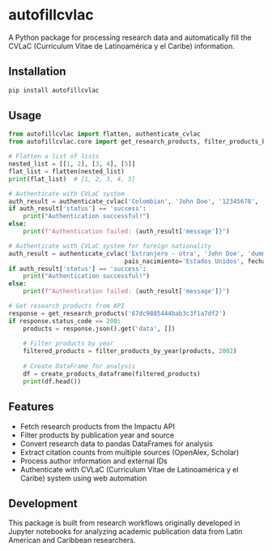# autofillcvlac

A Python package for processing research data and automatically fill the CVLaC (Curriculum Vitae de Latinoamérica y el Caribe) information.

## Installation

```bash
pip install autofillcvlac
```

## Usage

```python
from autofillcvlac import flatten, authenticate_cvlac
from autofillcvlac.core import get_research_products, filter_products_by_year, create_products_dataframe

# Flatten a list of lists
nested_list = [[1, 2], [3, 4], [5]]
flat_list = flatten(nested_list)
print(flat_list)  # [1, 2, 3, 4, 5]

# Authenticate with CVLaC system
auth_result = authenticate_cvlac('Colombian', 'John Doe', '12345678', 'your_password')
if auth_result['status'] == 'success':
    print("Authentication successful!")
else:
    print(f"Authentication failed: {auth_result['message']}")

# Authenticate with CVLaC system for foreign nationality
auth_result = authenticate_cvlac('Extranjero - otra', 'John Doe', 'dummy', 'your_password', 
                                pais_nacimiento='Estados Unidos', fecha_nacimiento='1990-05-15')
if auth_result['status'] == 'success':
    print("Authentication successful!")
else:
    print(f"Authentication failed: {auth_result['message']}")

# Get research products from API
response = get_research_products('67dc9885444bab3c3f1a7df2')
if response.status_code == 200:
    products = response.json().get('data', [])
    
    # Filter products by year
    filtered_products = filter_products_by_year(products, 2002)
    
    # Create DataFrame for analysis
    df = create_products_dataframe(filtered_products)
    print(df.head())
```

## Features

- Fetch research products from the Impactu API
- Filter products by publication year and source
- Convert research data to pandas DataFrames for analysis
- Extract citation counts from multiple sources (OpenAlex, Scholar)
- Process author information and external IDs
- Authenticate with CVLaC (Curriculum Vitae de Latinoamérica y el Caribe) system using web automation

## Development

This package is built from research workflows originally developed in Jupyter notebooks for analyzing academic publication data from Latin American and Caribbean researchers.
